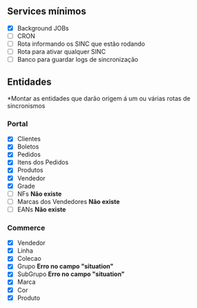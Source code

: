## Services mínimos

- [x] Background JOBs
- [ ] CRON
- [ ] Rota informando os SINC que estão rodando
- [ ] Rota para ativar qualquer SINC
- [ ] Banco para guardar logs de sincronização

## Entidades

\*Montar as entidades que darão origem á um ou várias rotas de sincronismos

### Portal

- [x] Clientes
- [x] Boletos
- [x] Pedidos
- [x] Itens dos Pedidos
- [x] Produtos
- [x] Vendedor
- [x] Grade
- [ ] NFs **Não existe**
- [ ] Marcas dos Vendedores **Não existe**
- [ ] EANs **Não existe**

### Commerce

- [x] Vendedor
- [x] Linha
- [x] Colecao
- [x] Grupo **Erro no campo "situation"**
- [x] SubGrupo **Erro no campo "situation"**
- [x] Marca
- [x] Cor
- [x] Produto
